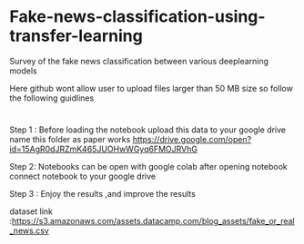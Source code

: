 # Fake-news-classification-using-transfer-learning
Survey of the fake news classification  between various  deeplearning models 

Here github wont allow user to upload files larger than 50 MB size 
so follow the following guidlines

#  

Step 1 : Before loading the notebook  upload this data to your google drive  name this folder as paper works
        https://drive.google.com/open?id=15AgR0dJRZmK465JUOHwWGyq6FMOJRVhG
        
Step 2: Notebooks can be open with google colab after opening notebook  connect notebook to your google drive 

Step 3 : Enjoy the results ,and improve the results

dataset link :https://s3.amazonaws.com/assets.datacamp.com/blog_assets/fake_or_real_news.csv
